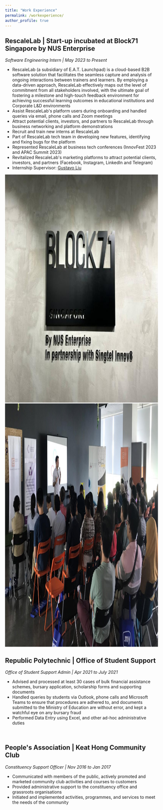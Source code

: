 ```yaml
---
title: "Work Experience"
permalink: /workexperience/
author_profile: true
---
```


## **RescaleLab | Start-up incubated at Block71 Singapore by NUS Enterprise**   
*Software Engineering Intern | May 2023 to Present*  
* RescaleLab (a subsidiary of E.A.T. Launchpad) is a cloud-based B2B software solution that facilitates the seamless capture and analysis of ongoing interactions between trainers and learners. By employing a data-driven approach, RescaleLab effectively maps out the level of commitment from all stakeholders involved, with the ultimate goal of fostering a milestone and high-touch feedback environment for achieving successful learning outcomes in educational institutions and Corporate L&D environments  
* Assist RescaleLab's platform users during onboarding and handled queries via email, phone calls and Zoom meetings    
* Attract potential clients, investors, and partners to RescaleLab through business networking and platform demonstrations  
* Recruit and train new interns at RescaleLab  
* Part of RescaleLab tech team in developing new features, identifying and fixing bugs for the platform  
* Represented RescaleLab at business tech conferences (InnovFest 2023 and APAC Summit 2023)  
* Revitalized RescaleLab's marketing platforms to attract potential clients, investors, and partners (Facebook, Instagram, LinkedIn and Telegram)  
* Internship Supervisor: [Gustavo Liu](https://www.linkedin.com/in/gustavoliu/)  

<img src="/images/1690726204517.jpeg" height="750px" width="800px"> 

<img src="/images/Rescale.jpg" height="800px" width="800px">
<br>

## **Republic Polytechnic | Office of Student Support**  
*Office of Student Support Admin | Apr 2021 to July 2021*
* Advised and processed at least 30 cases of bulk financial assistance schemes, bursary application, scholarship forms and supporting documents
* Handled queries by students via Outlook, phone calls and Microsoft Teams to ensure that procedures are adhered to, and documents submitted to the Ministry of Education are without error, and kept a watchful eye on any bursary fraud
* Performed Data Entry using Excel, and other ad-hoc administrative duties  
<br>  

## **People's Association | Keat Hong Community Club**  
*Constituency Support Officer | Nov 2016 to Jan 2017*
* Communicated with members of the public, actively promoted and marketed community club activities and courses to customers
* Provided administrative support to the constituency office and grassroots organisations
* Initiated and implemented activities, programmes, and services to meet the needs of the community
